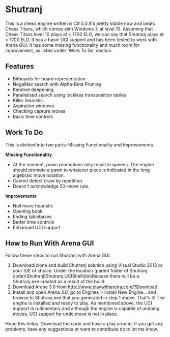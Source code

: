 Shutranj
========

This is a chess engine written is C# 5.0.It's pretty stable now and beats Chess Titans, which comes with Windows 7, at level 10. Assuming that Chess Titans level 10 plays at < 1700 ELO, we can say that Shutranj plays at > 1700 ELO. It has a basic UCI support and has been tested to work with Arena GUI. It has some missing functionality and much room for improvement, as listed under 'Work To Do' section.

Features
--------
- Bitboards for board representation
- NegaMax search with Alpha-Beta Pruning
- Iterative deepening
- Parallelised search using lockless transposition tables
- Killer heuristic
- Aspiration windows
- Checking capture moves 
- Basic time controls

Work To Do
----------
This is divided into two parts: Missing Functionality and Improvements.

**Missing Functionality**
- At the moment, pawn promotions only result in queens. The engine should promote a pawn to whatever piece is indicated in the long algebraic move notation.
- Cannot detect draw by repetition.
- Doesn't acknowledge 50-move rule.

**Improvements**
- Null move heuristic 
- Opening book
- Ending tablebases
- Better time controls
- Enhanced UCI support

How to Run With Arena GUI
-------------------------
Follow these steps to run Shutranj with Arena GUI.

1. Download/clone and build Shutranj solution using Visual Studio 2012 or your IDE of choice. Under the location (parent folder of Shutranj code)\Shutranj\Shutranj.UCIShell\bin\Release there will be a Shutranj.exe created as a result of the build.
2. Download Arena 3.0 from http://www.playwitharena.com/?Download.
3. Install and open Arena 3.0, go to Engines > Install New Engine... and browse to Shutranj.exe that you generated in step 1 above.
That's it! The engine is installed and ready to play. As mentioned above, the UCI support is rudimentary and although the engine is capable of undoing moves, UCI support for undo move is not in place.

Hope this helps. Download the code and have a play around. If you get any problems, have any suggestions or want to contribute do to let me know.
